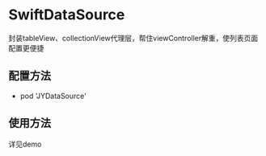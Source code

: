 # SwiftDataSource
封装tableView、collectionView代理层，帮住viewController解重，使列表页面配置更便捷
## 配置方法
- pod 'JYDataSource'
## 使用方法
详见demo
